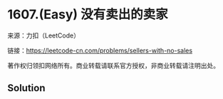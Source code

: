 # 1607.(Easy) 没有卖出的卖家



来源：力扣（LeetCode）

链接：https://leetcode-cn.com/problems/sellers-with-no-sales 

著作权归领扣网络所有。商业转载请联系官方授权，非商业转载请注明出处。



## Solution 



```sql



```
    